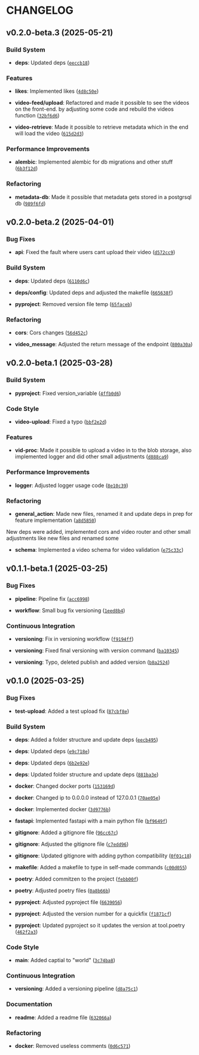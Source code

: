 # CHANGELOG


## v0.2.0-beta.3 (2025-05-21)

### Build System

- **deps**: Updated deps
  ([`eeccb18`](https://github.com/94836615/betok_backend/commit/eeccb18f18a598fb68c989be214c95b51cf75e2d))

### Features

- **likes**: Implemented likes
  ([`4d8c50e`](https://github.com/94836615/betok_backend/commit/4d8c50e5e3b96829ac1f0e7cf99a4f649ad084fb))

- **video-feed/upload**: Refactored and made it possible to see the videos on the front-end. by
  adjusting some code and rebuild the videos function
  ([`32bf6d6`](https://github.com/94836615/betok_backend/commit/32bf6d6f7dba6d2ed117adda4111d18271e55e4d))

- **video-retrieve**: Made it possible to retrieve metadata which in the end will load the video
  ([`615d2d3`](https://github.com/94836615/betok_backend/commit/615d2d36cdd4532d06889737dd009c4d7ae23be9))

### Performance Improvements

- **alembic**: Implemented alembic for db migrations and other stuff
  ([`6b3f12d`](https://github.com/94836615/betok_backend/commit/6b3f12dfc3a019d6ac4c5e2fcbdaec342b164e4d))

### Refactoring

- **metadata-db**: Made it possible that metadata gets stored in a postgrsql db
  ([`989f6fd`](https://github.com/94836615/betok_backend/commit/989f6fda5944aa99c833526fb21ffa35080a99a2))


## v0.2.0-beta.2 (2025-04-01)

### Bug Fixes

- **api**: Fixed the fault where users cant upload their video
  ([`d572cc9`](https://github.com/94836615/betok_backend/commit/d572cc92eeba4244cf0f72d479cee6fffd0137bf))

### Build System

- **deps**: Updated deps
  ([`6110d6c`](https://github.com/94836615/betok_backend/commit/6110d6cc4334d9d5942997fd085fe791e2453e31))

- **deps/config**: Updated deps and adjusted the makefile
  ([`665638f`](https://github.com/94836615/betok_backend/commit/665638fd1ad82c857f9e4b737831f31c3a2feccb))

- **pyproject**: Removed version file temp
  ([`65faceb`](https://github.com/94836615/betok_backend/commit/65faceb110061a85a7be8ab285472a6ca92aa660))

### Refactoring

- **cors**: Cors changes
  ([`56d452c`](https://github.com/94836615/betok_backend/commit/56d452c9294b512c09b432e8ce8cfd1d4c3b9545))

- **video_message**: Adjusted the return message of the endpoint
  ([`800a30a`](https://github.com/94836615/betok_backend/commit/800a30ae68505dceb067393465ddc6d036553d36))


## v0.2.0-beta.1 (2025-03-28)

### Build System

- **pyproject**: Fixed version_variable
  ([`4ffb0d6`](https://github.com/94836615/betok_backend/commit/4ffb0d66998fe7daa8c1c627387471dd141752b4))

### Code Style

- **video-upload**: Fixed a typo
  ([`bbf2e2d`](https://github.com/94836615/betok_backend/commit/bbf2e2d31cac326f50c79a426615ea964922e100))

### Features

- **vid-proc**: Made it possible to upload a video in to the blob storage, also implemented logger
  and did other small adjustments
  ([`d888ca9`](https://github.com/94836615/betok_backend/commit/d888ca9c51191bc24e036cb2493cc7f7d6aef394))

### Performance Improvements

- **logger**: Adjusted logger usage code
  ([`8e10c39`](https://github.com/94836615/betok_backend/commit/8e10c39b199df0fe3b61db1ab064c4c191697e4d))

### Refactoring

- **general_action**: Made new files, renamed it and update deps in prep for feature implementation
  ([`a8d5850`](https://github.com/94836615/betok_backend/commit/a8d585020f5d75357d9b41bd723b87dfc28b7896))

New deps were added, implemented cors and video router and other small adjustments like new files
  and renamed some

- **schema**: Implemented a video schema for video validation
  ([`e75c33c`](https://github.com/94836615/betok_backend/commit/e75c33ca58b55aeb5ffdcc54d76a570652b1ff38))


## v0.1.1-beta.1 (2025-03-25)

### Bug Fixes

- **pipeline**: Pipeline fix
  ([`acc6998`](https://github.com/94836615/betok_backend/commit/acc6998e904708c80d81affbe87608ab8e649ccf))

- **workflow**: Small bug fix versioning
  ([`1eed8b4`](https://github.com/94836615/betok_backend/commit/1eed8b47879c51c00ab074f4ddd2a3532162dcc9))

### Continuous Integration

- **versioning**: Fix in versioning workflow
  ([`f9194ff`](https://github.com/94836615/betok_backend/commit/f9194ff465f47566ea94eeb83768fd225fa165d1))

- **versioning**: Fixed final versioning with version command
  ([`ba10345`](https://github.com/94836615/betok_backend/commit/ba10345e01aa490046d77e1f624f82bfde6ce2b8))

- **versioning**: Typo, deleted publish and added version
  ([`b8a2524`](https://github.com/94836615/betok_backend/commit/b8a25246a32abc11cbb4dc49e2ffa817d92f031c))


## v0.1.0 (2025-03-25)

### Bug Fixes

- **test-upload**: Added a test upload fix
  ([`87cbf8e`](https://github.com/94836615/betok_backend/commit/87cbf8ecca569faf4f819d29238db76174733867))

### Build System

- **deps**: Added a folder structure and update deps
  ([`eecb495`](https://github.com/94836615/betok_backend/commit/eecb4950b5ab0759591b8c3b1c3a51029a0f8da7))

- **deps**: Updated deps
  ([`e9c718e`](https://github.com/94836615/betok_backend/commit/e9c718e1aeed0477c023268f73722b837633aad1))

- **deps**: Updated deps
  ([`6b2e92e`](https://github.com/94836615/betok_backend/commit/6b2e92e103fb3f3335551990be235e3b123a207e))

- **deps**: Updated folder structure and update deps
  ([`881ba3e`](https://github.com/94836615/betok_backend/commit/881ba3e7b5708070627b616debec1978628fedeb))

- **docker**: Changed docker ports
  ([`153169d`](https://github.com/94836615/betok_backend/commit/153169d1bfdf1f7afc1b1f9d34b97264a92c465a))

- **docker**: Changed ip to 0.0.0.0 instead of 127.0.0.1
  ([`70ae05e`](https://github.com/94836615/betok_backend/commit/70ae05eb671ae1b6d0b13f04382db146c634a8c8))

- **docker**: Implemented docker
  ([`3d9776b`](https://github.com/94836615/betok_backend/commit/3d9776b1bbbe62497f65e58703836bc94420823a))

- **fastapi**: Implemented fastapi with a main python file
  ([`bf9649f`](https://github.com/94836615/betok_backend/commit/bf9649f62930ff3caf184d4f6f32ee7a88aa685e))

- **gitignore**: Added a gitignore file
  ([`96cc67c`](https://github.com/94836615/betok_backend/commit/96cc67cdc1251bec5d0cc358bd4226726986e225))

- **gitignore**: Adjusted the gitignore file
  ([`c7edd96`](https://github.com/94836615/betok_backend/commit/c7edd965d5e436ff59d929c4fe941d901eb1f4ca))

- **gitignore**: Updated gitignore with adding python compatibility
  ([`0f01c18`](https://github.com/94836615/betok_backend/commit/0f01c18470050f8f065430890a7c2b13d67be083))

- **makefile**: Added a makefile to type in self-made commands
  ([`c00d055`](https://github.com/94836615/betok_backend/commit/c00d055bfe3ae51588435131fdd27885e3b5ff67))

- **poetry**: Added commitzen to the project
  ([`febb00f`](https://github.com/94836615/betok_backend/commit/febb00ff7f1c76b0b70f15007896d9b02618ac28))

- **poetry**: Adjusted poetry files
  ([`0a8b66b`](https://github.com/94836615/betok_backend/commit/0a8b66b7c585d2cb62eda46142514b4d1f1a6e07))

- **pyproject**: Adjusted pyproject file
  ([`6639056`](https://github.com/94836615/betok_backend/commit/66390561321e1d749aa1a1c58bb0f9d2c6cc7acc))

- **pyproject**: Adjusted the version number for a quickfix
  ([`f1871cf`](https://github.com/94836615/betok_backend/commit/f1871cf5f23cb7c6052c4f9c014205cafb8b73a3))

- **pyproject**: Updated pyproject so it updates the version at tool.poetry
  ([`462f2a3`](https://github.com/94836615/betok_backend/commit/462f2a37ffea98142c8574cae44fa9862175e5a0))

### Code Style

- **main**: Added captial to "world"
  ([`3c74ba8`](https://github.com/94836615/betok_backend/commit/3c74ba8354627f33c92a833e42f313e560b625c2))

### Continuous Integration

- **versioning**: Added a versioning pipeline
  ([`d8a75c1`](https://github.com/94836615/betok_backend/commit/d8a75c15c48ba20abeeca6ba6a8ec1d409309f4b))

### Documentation

- **readme**: Added a readme file
  ([`632066a`](https://github.com/94836615/betok_backend/commit/632066af9ddf9e59a9a86b752cd4fbb155d56ee3))

### Refactoring

- **docker**: Removed useless comments
  ([`0d6c571`](https://github.com/94836615/betok_backend/commit/0d6c571992f373080d5240b15b729b1fc20f0922))
